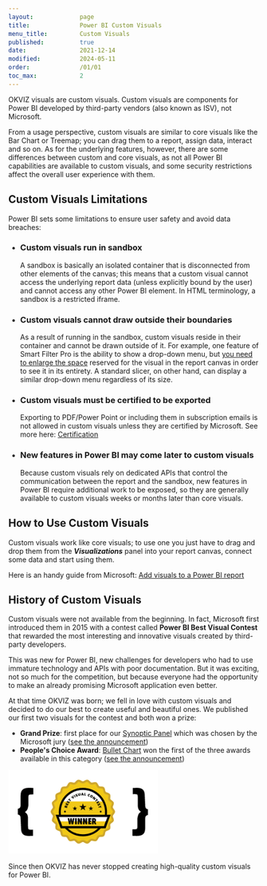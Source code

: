 ```yaml
---
layout:             page
title:              Power BI Custom Visuals
menu_title:         Custom Visuals
published:          true
date:               2021-12-14
modified:           2024-05-11
order:              /01/01
toc_max:            2
---
```


OKVIZ visuals are custom visuals. Custom visuals are components for Power BI developed by third-party vendors (also known as ISV), not Microsoft.

From a usage perspective, custom visuals are similar to core visuals like the Bar Chart or Treemap; you can drag them to a report, assign data, interact and so on. As for the underlying features, however, there are some differences between custom and core visuals, as not all Power BI capabilities are available to custom visuals, and some security restrictions affect the overall user experience with them.


## Custom Visuals Limitations

Power BI sets some limitations to ensure user safety and avoid data breaches:

- ### Custom visuals run in sandbox 
    A sandbox is basically an isolated container that is disconnected from other elements of the canvas; this means that a custom visual cannot access the underlying report data (unless explicitly bound by the user) and cannot access any other Power BI element. In HTML terminology, a sandbox is a restricted iframe.

- ### Custom visuals cannot draw outside their boundaries
    As a result of running in the sandbox, custom visuals reside in their container and cannot be drawn outside of it. For example, one feature of Smart Filter Pro is the ability to show a drop-down menu, but [you need to enlarge the space](../smart-filter-pro/features/sandbox.md) reserved for the visual in the report canvas in order to see it in its entirety. A standard slicer, on other hand, can display a similar drop-down menu regardless of its size.

- ### Custom visuals must be certified to be exported
    Exporting to PDF/Power Point or including them in subscription emails is not allowed in custom visuals unless they are certified by Microsoft. See more here: [Certification](certification.md)

- ### New features in Power BI may come later to custom visuals
    Because custom visuals rely on dedicated APIs that control the communication between the report and the sandbox, new features in Power BI require additional work to be exposed, so they are generally available to custom visuals weeks or months later than core visuals.

## How to Use Custom Visuals

Custom visuals work like core visuals; to use one you just have to drag and drop them from the ***Visualizations*** panel into your report canvas, connect some data and start using them.

Here is an handy guide from Microsoft: [Add visuals to a Power BI report](https://docs.microsoft.com/en-us/power-bi/visuals/power-bi-report-add-visualizations-i)


## History of Custom Visuals

Custom visuals were not available from the beginning. In fact, Microsoft first introduced them in 2015 with a contest called **Power BI Best Visual Contest** that rewarded the most interesting and innovative visuals created by third-party developers.   

This was new for Power BI, new challenges for developers who had to use immature technology and APIs with poor documentation. But it was exciting, not so much for the competition, but because everyone had the opportunity to make an already promising Microsoft application even better.

At that time OKVIZ was born; we fell in love with custom visuals and decided to do our best to create useful and beautiful ones.
We published our first two visuals for the contest and both won a prize:
- **Grand Prize**: first place for our [Synoptic Panel](../synoptic-panel-pro/index) which was chosen by the Microsoft jury ([see the announcement](https://powerbi.microsoft.com/en-us/blog/power-bi-best-visual-contest-announcing-the-contest-winners/))
- **People's Choice Award**: [Bullet Chart](../bullet-chart/index.md) won the first of the three awards available in this category ([see the announcement](https://powerbi.microsoft.com/en-us/blog/power-bi-best-visual-contest-1st-people-s-choice-award/))

<img src="images/pbi-best-visual-contest.png" width="300" class="naked">

Since then OKVIZ has never stopped creating high-quality custom visuals for Power BI.